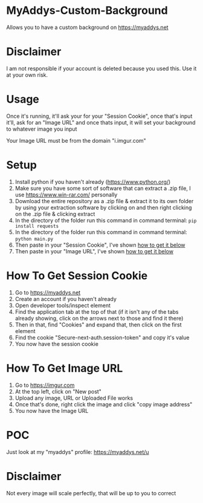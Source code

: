 # MyAddys-Custom-Background
Allows you to have a custom background on https://myaddys.net

# Disclaimer
I am not responsible if your account is deleted because you used this. Use it at your own risk.

# Usage

Once it's running, it'll ask your for your "Session Cookie", once that's input it'll, ask for an "Image URL" and once thats input, it will set your background to whatever image you input

Your Image URL must be from the domain "i.imgur.com"

# Setup
1. Install python if you haven't already (https://www.python.org/)
2. Make sure you have some sort of software that can extract a .zip file, I use https://www.win-rar.com/ personally
3. Download the entire repository as a .zip file & extract it to its own folder by using your extraction software by clicking on and then right clicking on the .zip file & clicking extract
4. In the directory of the folder run this command in command terminal: `pip install requests`
7. In the directory of the folder run this command in command terminal: `python main.py`
8. Then paste in your "Session Cookie", I've shown [how to get it below](#how-to-get-session-cookie)
9. Then paste in your "Image URL", I've shown [how to get it below](#how-to-get-image-url)

# How To Get Session Cookie
1. Go to https://myaddys.net
2. Create an account if you haven't already
3. Open developer tools/inspect element
4. Find the application tab at the top of that (if it isn't any of the tabs already showing, click on the arrows next to those and find it there)
5. Then in that, find "Cookies" and expand that, then click on the first element
6. Find the cookie "Secure-next-auth.session-token" and copy it's value
7. You now have the session cookie

# How To Get Image URL
1. Go to https://imgur.com
2. At the top left, click on "New post"
3. Upload any image, URL or Uploaded File works
4. Once that's done, right click the image and click "copy image address"
5. You now have the Image URL

# POC

Just look at my "myaddys" profile: https://myaddys.net/u

# Disclaimer
Not every image will scale perfectly, that will be up to you to correct
